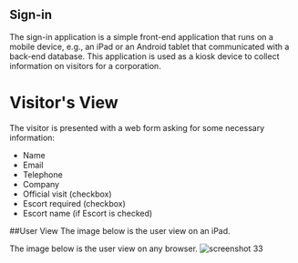 ## Sign-in

The sign-in application is a simple front-end application that runs on a mobile device, e.g., an iPad or an Android tablet that communicated with a back-end database. This application is used as a kiosk device to collect information on visitors for a corporation.

# Visitor's View
The visitor is presented with a web form asking for some necessary information:
* Name
* Email
* Telephone
* Company
* Official visit (checkbox)
* Escort required (checkbox)
* Escort name (if Escort is checked)

##User View
The image below is the user view on an iPad.

The image below is the user view on any browser.
![screenshot 33](https://user-images.githubusercontent.com/15007021/33885167-61356d6e-def7-11e7-8f30-7f4abf8a438a.png)
